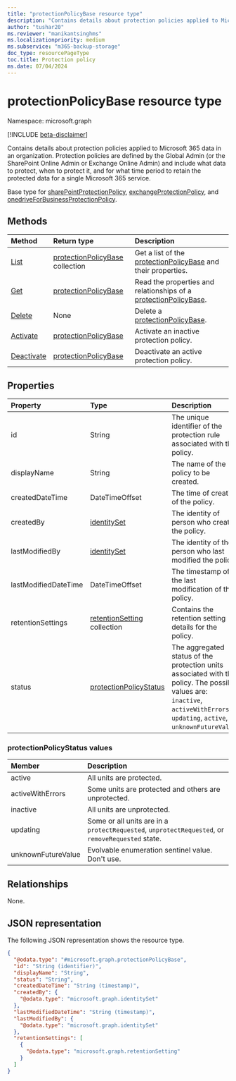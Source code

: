 ```yaml
---
title: "protectionPolicyBase resource type"
description: "Contains details about protection policies applied to Microsoft 365 data."
author: "tushar20"
ms.reviewer: "manikantsinghms"
ms.localizationpriority: medium
ms.subservice: "m365-backup-storage"
doc_type: resourcePageType
toc.title: Protection policy
ms.date: 07/04/2024
---
```


# protectionPolicyBase resource type

Namespace: microsoft.graph

[!INCLUDE [beta-disclaimer](../../includes/beta-disclaimer.md)]

Contains details about protection policies applied to Microsoft 365 data in an organization. Protection policies are defined by the Global Admin (or the SharePoint Online Admin or Exchange Online Admin) and include what data to protect, when to protect it, and for what time period to retain the protected data for a single Microsoft 365 service.

Base type for [sharePointProtectionPolicy](../resources/sharepointprotectionpolicy.md), [exchangeProtectionPolicy](../resources/exchangeprotectionpolicy.md), and [onedriveForBusinessProtectionPolicy](../resources/onedriveforbusinessprotectionpolicy.md).

## Methods

|Method|Return type|Description|
|:---|:---|:---|
|[List](../api/backuprestoreroot-list-protectionpolicies.md)|[protectionPolicyBase](../resources/protectionpolicybase.md) collection|Get a list of the [protectionPolicyBase](../resources/protectionpolicybase.md) and their properties.|
|[Get](../api/protectionpolicybase-get.md)|[protectionPolicyBase](../resources/protectionpolicybase.md)|Read the properties and relationships of a [protectionPolicyBase](../resources/protectionpolicybase.md).|
|[Delete](../api/protectionpolicybase-delete.md)|None|Delete a [protectionPolicyBase](../resources/protectionpolicybase.md).|
|[Activate](../api/protectionpolicybase-activate.md)|[protectionPolicyBase](../resources/protectionpolicybase.md)|Activate an inactive protection policy.|
|[Deactivate](../api/protectionpolicybase-deactivate.md)|[protectionPolicyBase](../resources/protectionpolicybase.md)|Deactivate an active protection policy.|

## Properties

|Property|Type|Description|
|:---|:---|:---|
|id|String|The unique identifier of the protection rule associated with the policy.|
|displayName|String|The name of the policy to be created.|
|createdDateTime|DateTimeOffset|The time of creation of the policy.|
|createdBy|[identitySet](../resources/identityset.md)|The identity of person who created the policy.|
|lastModifiedBy|[identitySet](../resources/identityset.md)|The identity of the person who last modified the policy.|
|lastModifiedDateTime|DateTimeOffset|The timestamp of the last modification of the policy.|
|retentionSettings|[retentionSetting](../resources/retentionsetting.md) collection|Contains the retention setting details for the policy.|
|status|[protectionPolicyStatus](../resources/protectionpolicybase.md#protectionpolicystatus-values)|The aggregated status of the protection units associated with the policy. The possible values are: `inactive`, `activeWithErrors`, `updating`, `active`, `unknownFutureValue`.|

### protectionPolicyStatus values

|Member | Description |
|:------|:------------|
|active | All units are protected.|
|activeWithErrors | Some units are protected and others are unprotected.|
|inactive | All units are unprotected.|
|updating | Some or all units are in a `protectRequested`, `unprotectRequested`, or `removeRequested` state.|
|unknownFutureValue | Evolvable enumeration sentinel value. Don't use.|

## Relationships
None.

## JSON representation
The following JSON representation shows the resource type.
<!-- {
  "blockType": "resource",
  "keyProperty": "id",
  "@odata.type": "microsoft.graph.protectionPolicyBase",
  "baseType": "microsoft.graph.entity",
  "openType": false
}
-->
``` json
{
  "@odata.type": "#microsoft.graph.protectionPolicyBase",
  "id": "String (identifier)",
  "displayName": "String",
  "status": "String",
  "createdDateTime": "String (timestamp)",
  "createdBy": {
    "@odata.type": "microsoft.graph.identitySet"
  },
  "lastModifiedDateTime": "String (timestamp)",
  "lastModifiedBy": {
    "@odata.type": "microsoft.graph.identitySet"
  },
  "retentionSettings": [
    {
      "@odata.type": "microsoft.graph.retentionSetting"
    }
  ]
}
```

